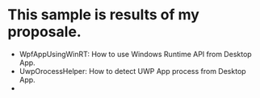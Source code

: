 ﻿# This sample is results of my proposale.

- WpfAppUsingWinRT: How to use Windows Runtime API from Desktop App.
- UwpOrocessHelper: How to detect UWP App process from Desktop App.
- 

